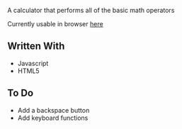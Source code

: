 A calculator that performs all of the basic math operators

Currently usable in browser [here](https://jennienguyen.me/calculator)

## Written With
- Javascript
- HTML5

## To Do
- Add a backspace button
- Add keyboard functions